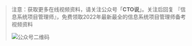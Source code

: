 > 注意：获取更多在线视频资料，请关注公众号「**CTO说**」。关注后回复  『信息系统项目管理师』，免费领取2022年最新最全的信息系统项目管理师备考视频资料
>
> ![公众号二维码](https://cdn-static.uoko.com/qrcode.jpg)